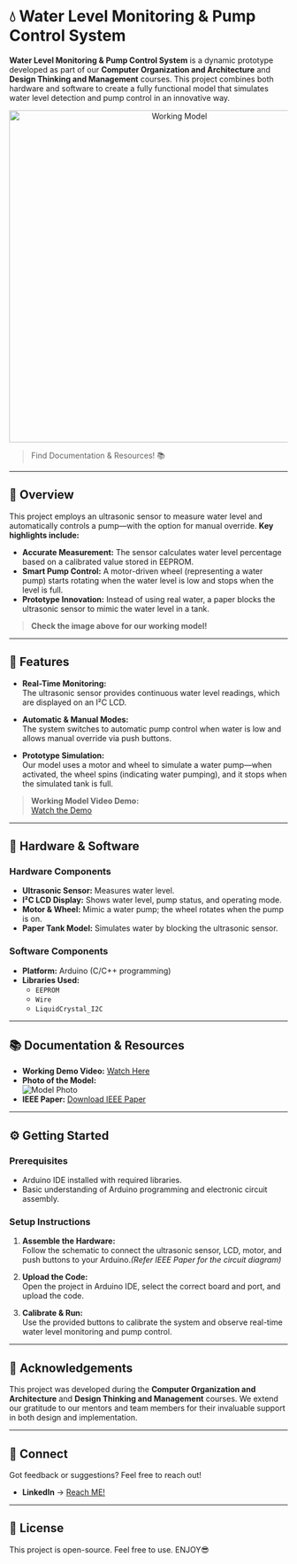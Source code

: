 # 💧 Water Level Monitoring & Pump Control System

**Water Level Monitoring & Pump Control System** is a dynamic prototype developed as part of our **Computer Organization and Architecture** and **Design Thinking and Management** courses. This project combines both hardware and software to create a fully functional model that simulates water level detection and pump control in an innovative way.

<div align="center">
  <img src="https://drive.google.com/uc?export=view&id=192H-Mnfk8emOOqGGc8QlU_KqVA1hWBod" alt="Working Model" width="600" />
  <p></p>
  <p></p>
  
</div>



> Find Documentation & Resources! 📚 

---

## 🌟 Overview

This project employs an ultrasonic sensor to measure water level and automatically controls a pump—with the option for manual override. **Key highlights include:**

- **Accurate Measurement:** The sensor calculates water level percentage based on a calibrated value stored in EEPROM.
- **Smart Pump Control:** A motor-driven wheel (representing a water pump) starts rotating when the water level is low and stops when the level is full.
- **Prototype Innovation:** Instead of using real water, a paper blocks the ultrasonic sensor to mimic the water level in a tank.

> **Check the image above for our working model!**

---

## 🚀 Features

- **Real-Time Monitoring:**  
  The ultrasonic sensor provides continuous water level readings, which are displayed on an I²C LCD.

- **Automatic & Manual Modes:**  
  The system switches to automatic pump control when water is low and allows manual override via push buttons.

- **Prototype Simulation:**  
  Our model uses a motor and wheel to simulate a water pump—when activated, the wheel spins (indicating water pumping), and it stops when the simulated tank is full.

> **Working Model Video Demo:**  
> [Watch the Demo](https://drive.google.com/file/d/1TBmy9M0k2LNoWJ65NNz6bQ8MHIUsC6q0/view?usp=drive_link)

---

## 🔧 Hardware & Software

### Hardware Components

- **Ultrasonic Sensor:** Measures water level.
- **I²C LCD Display:** Shows water level, pump status, and operating mode.
- **Motor & Wheel:** Mimic a water pump; the wheel rotates when the pump is on.
- **Paper Tank Model:** Simulates water by blocking the ultrasonic sensor.

### Software Components

- **Platform:** Arduino (C/C++ programming)
- **Libraries Used:**
  - `EEPROM`
  - `Wire`
  - `LiquidCrystal_I2C`

---

## 📚 Documentation & Resources

- **Working Demo Video:** [Watch Here](https://drive.google.com/file/d/1TBmy9M0k2LNoWJ65NNz6bQ8MHIUsC6q0/view?usp=drive_link)
- **Photo of the Model:**  
  ![Model Photo](https://drive.google.com/uc?export=view&id=192H-Mnfk8emOOqGGc8QlU_KqVA1hWBod)
- **IEEE Paper:** [Download IEEE Paper](https://drive.google.com/file/d/10rUBdXM_WwcKP4FapUVsXkZ6iGJeymsf/view?usp=sharing)

---

## ⚙️ Getting Started

### Prerequisites

- Arduino IDE installed with required libraries.
- Basic understanding of Arduino programming and electronic circuit assembly.

### Setup Instructions

1. **Assemble the Hardware:**  
   Follow the schematic to connect the ultrasonic sensor, LCD, motor, and push buttons to your Arduino._(Refer IEEE Paper for the circuit diagram)_

2. **Upload the Code:**  
   Open the project in Arduino IDE, select the correct board and port, and upload the code.

3. **Calibrate & Run:**  
   Use the provided buttons to calibrate the system and observe real-time water level monitoring and pump control.

---

## 🙏 Acknowledgements

This project was developed during the **Computer Organization and Architecture** and **Design Thinking and Management** courses. We extend our gratitude to our mentors and team members for their invaluable support in both design and implementation.

---

## 💌 Connect

Got feedback or suggestions? Feel free to reach out!

- **LinkedIn** → [Reach ME!](https://linkedin.com/in/satyam-c)

---

## 📄 License

This project is open-source. Feel free to use.
ENJOY😎

